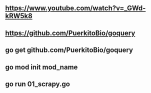 ## https://www.youtube.com/watch?v=_GWd-kRW5k8
## https://github.com/PuerkitoBio/goquery
## go get github.com/PuerkitoBio/goquery

## go mod init mod_name
## go run 01_scrapy.go